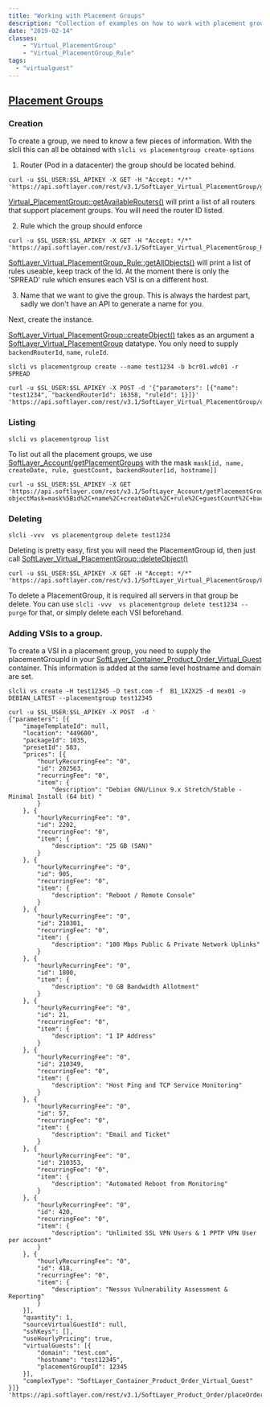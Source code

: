 ```yaml
---
title: "Working with Placement Groups"
description: "Collection of examples on how to work with placement groups."
date: "2019-02-14"
classes:
    - "Virtual_PlacementGroup"
    - "Virtual_PlacementGroup_Rule"
tags:
  - "virtualguest"
---
```


## [Placement Groups](https://console.bluemix.net/docs/vsi/vsi_placegroup.html#placement-groups)


### Creation
To create a group, we need to know a few pieces of information. With the slcli this can all be obtained with `slcli vs placementgroup create-options`

1. Router (Pod in a datacenter) the group should be located behind.

```
curl -u $SL_USER:$SL_APIKEY -X GET -H "Accept: */*" 'https://api.softlayer.com/rest/v3.1/SoftLayer_Virtual_PlacementGroup/getAvailableRouters.json'
```

[Virtual_PlacementGroup::getAvailableRouters()](/reference/services/SoftLayer_Virtual_PlacementGroup/getAvailableRouters) will print a list of all routers that support placement groups. You will need the router ID listed.

2. Rule which the group should enforce

```
curl -u $SL_USER:$SL_APIKEY -X GET -H "Accept: */*" 'https://api.softlayer.com/rest/v3.1/SoftLayer_Virtual_PlacementGroup_Rule/getAllObjects.json'
```
[SoftLayer_Virtual_PlacementGroup_Rule::getAllObjects()](/reference/services/SoftLayer_Virtual_PlacementGroup_Rule/getAllObjects/) will print a list of rules useable, keep track of the Id. At the moment there is only the 'SPREAD' rule which ensures each VSI is on a different host. 

3. Name that we want to give the group.
This is always the hardest part, sadly we don't have an API to generate a name for you.


Next, create the instance.

[SoftLayer_Virtual_PlacementGroup::createObject()](/reference/services/SoftLayer_Virtual_PlacementGroup/createObject/) takes as an argument a [SoftLayer_Virtual_PlacementGroup](/reference/datatypes/SoftLayer_Virtual_PlacementGroup/) datatype. You only need to supply `backendRouterId`, `name`, `ruleId`. 

`slcli vs placementgroup create --name test1234 -b bcr01.wdc01 -r SPREAD`

```
curl -u $SL_USER:$SL_APIKEY -X POST -d '{"parameters": [{"name": "test1234", "backendRouterId": 16358, "ruleId": 1}]}' 'https://api.softlayer.com/rest/v3.1/SoftLayer_Virtual_PlacementGroup/createObject.json'
```


### Listing
`slcli vs placementgroup list`

To list out all the placement groups, we use [SoftLayer_Account/getPlacementGroups](/reference/services/SoftLayer_Account/getPlacementGroups/)
with the mask `mask[id, name, createDate, rule, guestCount, backendRouter[id, hostname]]` 

```
curl -u $SL_USER:$SL_APIKEY -X GET 'https://api.softlayer.com/rest/v3.1/SoftLayer_Account/getPlacementGroups.json?objectMask=mask%5Bid%2C+name%2C+createDate%2C+rule%2C+guestCount%2C+backendRouter%5Bid%2C+hostname%5D%5D'
```

### Deleting
`slcli -vvv  vs placementgroup delete test1234`

Deleting is pretty easy, first you will need the PlacementGroup id, then just call [SoftLayer_Virtual_PlacementGroup::deleteObject()](/reference/services/SoftLayer_Virtual_PlacementGroup/deleteObject/)

```
curl -u $SL_USER:$SL_APIKEY -X GET -H "Accept: */*"  'https://api.softlayer.com/rest/v3.1/SoftLayer_Virtual_PlacementGroup/81435/deleteObject.json
```


To delete a PlacementGroup, it is required all servers in that group be delete. You can use `slcli -vvv  vs placementgroup delete test1234 --purge` for that, or simply delete each VSI beforehand.

### Adding VSIs to a group.
To create a VSI in a placement group, you need to supply the placementGroupId in your [SoftLayer_Container_Product_Order_Virtual_Guest](/reference/datatypes/SoftLayer_Container_Product_Order_Virtual_Guest/) container. This information is added at the same level hostname and domain are set. 

`slcli vs create -H test12345 -D test.com -f  B1_1X2X25 -d mex01 -o DEBIAN_LATEST --placementgroup test12345`

```
curl -u $SL_USER:$SL_APIKEY -X POST  -d '
{"parameters": [{
    "imageTemplateId": null,
    "location": "449600",
    "packageId": 1035,
    "presetId": 583,
    "prices": [{
        "hourlyRecurringFee": "0",
        "id": 202563,
        "recurringFee": "0",
        "item": {
            "description": "Debian GNU/Linux 9.x Stretch/Stable - Minimal Install (64 bit) "
        }
    }, {
        "hourlyRecurringFee": "0",
        "id": 2202,
        "recurringFee": "0",
        "item": {
            "description": "25 GB (SAN)"
        }
    }, {
        "hourlyRecurringFee": "0",
        "id": 905,
        "recurringFee": "0",
        "item": {
            "description": "Reboot / Remote Console"
        }
    }, {
        "hourlyRecurringFee": "0",
        "id": 210301,
        "recurringFee": "0",
        "item": {
            "description": "100 Mbps Public & Private Network Uplinks"
        }
    }, {
        "hourlyRecurringFee": "0",
        "id": 1800,
        "item": {
            "description": "0 GB Bandwidth Allotment"
        }
    }, {
        "hourlyRecurringFee": "0",
        "id": 21,
        "recurringFee": "0",
        "item": {
            "description": "1 IP Address"
        }
    }, {
        "hourlyRecurringFee": "0",
        "id": 210349,
        "recurringFee": "0",
        "item": {
            "description": "Host Ping and TCP Service Monitoring"
        }
    }, {
        "hourlyRecurringFee": "0",
        "id": 57,
        "recurringFee": "0",
        "item": {
            "description": "Email and Ticket"
        }
    }, {
        "hourlyRecurringFee": "0",
        "id": 210353,
        "recurringFee": "0",
        "item": {
            "description": "Automated Reboot from Monitoring"
        }
    }, {
        "hourlyRecurringFee": "0",
        "id": 420,
        "recurringFee": "0",
        "item": {
            "description": "Unlimited SSL VPN Users & 1 PPTP VPN User per account"
        }
    }, {
        "hourlyRecurringFee": "0",
        "id": 418,
        "recurringFee": "0",
        "item": {
            "description": "Nessus Vulnerability Assessment & Reporting"
        }
    }],
    "quantity": 1,
    "sourceVirtualGuestId": null,
    "sshKeys": [],
    "useHourlyPricing": true,
    "virtualGuests": [{
        "domain": "test.com",
        "hostname": "test12345",
        "placementGroupId": 12345
    }],
    "complexType": "SoftLayer_Container_Product_Order_Virtual_Guest"
}]} 'https://api.softlayer.com/rest/v3.1/SoftLayer_Product_Order/placeOrder.json'
```


